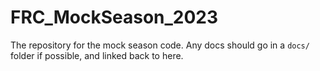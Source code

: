 # FRC_MockSeason_2023

The repository for the mock season code. Any docs should go in a `docs/` folder if possible, and linked back to here.
